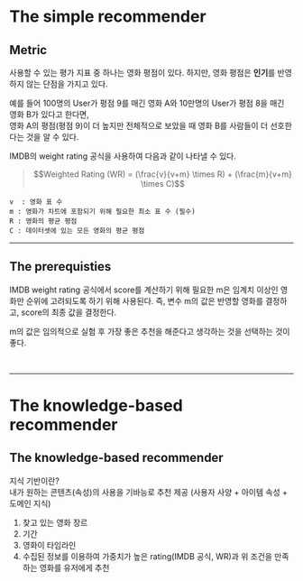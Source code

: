 # The simple recommender
## Metric
사용할 수 있는 평가 지표 중 하나는 영화 평점이 있다. 하지만, 영화 평점은 **인기**를 반영하지 않는 단점을 가지고 있다.
</br>

예를 들어 100명의 User가 평점 9를 매긴 영화 A와 10만명의 User가 평점 8을 매긴 영화 B가 있다고 한다면, <br>
영화 A의 평점(평점 9)이 더 높지만 전체적으로 보았을 때 영화 B를 사람들이 더 선호한다는 것을 알 수 있다.

IMDB의 weight rating 공식을 사용하여 다음과 같이 나타낼 수 있다.
> $$Weighted Rating (WR) = (\frac{v}{v+m} \times R) + (\frac{m}{v+m} \times C)$$

```
v  : 영화 표 수 
m : 영화가 차트에 포함되기 위해 필요한 최소 표 수 (필수)
R : 영화의 평균 평점
C : 데이터셋에 있는 모든 영화의 평균 평점
```

---

## The prerequisties
IMDB weight rating 공식에서 score를 계산하기 위해 필요한 m은 임계치 이상인 영화만 순위에 고려되도록 하기 위해 사용된다. 즉, 변수 m의 값은 반영할 영화를 결정하고, score의 최종 값을 결정한다.
<br>

m의 값은 임의적으로 실험 후 가장 좋은 추천을 해준다고 생각하는 것을 선택하는 것이 좋다. 

<br>

----



# The knowledge-based recommender
## The knowledge-based recommender
지식 기반이란?<br>
내가 원하는 콘텐츠(속성)의 사용을 기바능로 추천 제공 (사용자 사양 + 아이템 속성 + 도메인 지식)


1. 찾고 있는 영화 장르
2. 기간
3. 영화이 타임라인
4. 수집된 정보를 이용하여 가중치가 높은 rating(IMDB 공식, WR)과 위 조건을 만족하는 영화를 유저에게 추천

